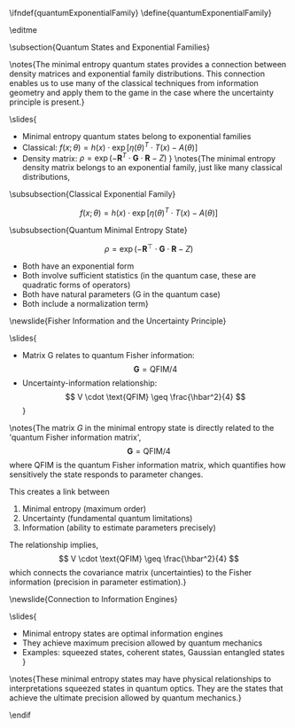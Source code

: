 \ifndef{quantumExponentialFamily}
\define{quantumExponentialFamily}

\editme

\subsection{Quantum States and Exponential Families}

\notes{The minimal entropy quantum states provides a  connection between density matrices and exponential family distributions. This connection enables us to use many of the classical techniques from information geometry and apply them to the game in the case where the uncertainty principle is present.}

\slides{
* Minimal entropy quantum states belong to exponential families
* Classical: $f(x; \theta) = h(x) \cdot \exp[\eta(\theta)^T \cdot T(x) - A(\theta)]$
* Density matrix: $\rho = \exp(-\mathbf{R}^T \cdot \mathbf{G} \cdot \mathbf{R} - Z)$
}
\notes{The minimal entropy density matrix belongs to an exponential family, just like many classical distributions,

\subsubsection{Classical Exponential Family}

$$
f(x; \theta) = h(x) \cdot \exp[\eta(\theta)^T \cdot T(x) - A(\theta)]
$$

\subsubsection{Quantum Minimal Entropy State}

$$
\rho = \exp(-\mathbf{R}^\top \cdot \mathbf{G} \cdot \mathbf{R} - Z)
$$

- Both have an exponential form
- Both involve sufficient statistics (in the quantum case, these are quadratic forms of operators)
- Both have natural parameters (G in the quantum case)
- Both include a normalization term}

\newslide{Fisher Information and the Uncertainty Principle}

\slides{
* Matrix G relates to quantum Fisher information:
  $$
  \mathbf{G} = \text{QFIM}/4
  $$
* Uncertainty-information relationship:
  $$
  V \cdot \text{QFIM} \geq \frac{\hbar^2}{4}
  $$
}

\notes{The matrix $G$ in the minimal entropy state is directly related to the 'quantum Fisher information matrix',
$$
\mathbf{G} = \text{QFIM}/4
$$
where QFIM is the quantum Fisher information matrix, which quantifies how sensitively the state responds to parameter changes.

This creates a link between

1. Minimal entropy (maximum order)
2. Uncertainty (fundamental quantum limitations)
3. Information (ability to estimate parameters precisely)

The relationship implies,
$$
V \cdot \text{QFIM} \geq \frac{\hbar^2}{4}
$$
which connects the covariance matrix (uncertainties) to the Fisher information (precision in parameter estimation).}

\newslide{Connection to Information Engines}

\slides{
* Minimal entropy states are optimal information engines
* They achieve maximum precision allowed by quantum mechanics
* Examples: squeezed states, coherent states, Gaussian entangled states
}

\notes{These minimal entropy states may have physical relationships to interpretations squeezed states in quantum optics. They are the states that achieve the ultimate precision allowed by quantum mechanics.}

\endif 